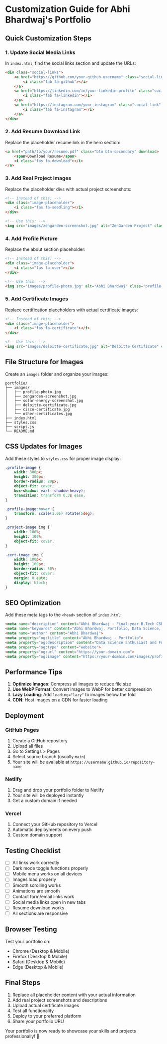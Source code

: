 # Customization Guide for Abhi Bhardwaj's Portfolio

## Quick Customization Steps

### 1. Update Social Media Links
In `index.html`, find the social links section and update the URLs:

```html
<div class="social-links">
    <a href="https://github.com/your-github-username" class="social-link" title="GitHub">
        <i class="fab fa-github"></i>
    </a>
    <a href="https://linkedin.com/in/your-linkedin-profile" class="social-link" title="LinkedIn">
        <i class="fab fa-linkedin"></i>
    </a>
    <a href="https://instagram.com/your-instagram" class="social-link" title="Instagram">
        <i class="fab fa-instagram"></i>
    </a>
</div>
```

### 2. Add Resume Download Link
Replace the placeholder resume link in the hero section:

```html
<a href="path/to/your/resume.pdf" class="btn btn-secondary" download>
    <span>Download Resume</span>
    <i class="fas fa-download"></i>
</a>
```

### 3. Add Real Project Images
Replace the placeholder divs with actual project screenshots:

```html
<!-- Instead of this: -->
<div class="image-placeholder">
    <i class="fas fa-seedling"></i>
</div>

<!-- Use this: -->
<img src="images/zengarden-screenshot.jpg" alt="ZenGarden Project" class="project-image">
```

### 4. Add Profile Picture
Replace the about section placeholder:

```html
<!-- Instead of this: -->
<div class="image-placeholder">
    <i class="fas fa-user"></i>
</div>

<!-- Use this: -->
<img src="images/profile-photo.jpg" alt="Abhi Bhardwaj" class="profile-image">
```

### 5. Add Certificate Images
Replace certification placeholders with actual certificate images:

```html
<!-- Instead of this: -->
<div class="image-placeholder">
    <i class="fas fa-certificate"></i>
</div>

<!-- Use this: -->
<img src="images/deloitte-certificate.jpg" alt="Deloitte Certificate" class="cert-image">
```

## File Structure for Images
Create an `images` folder and organize your images:

```
portfolio/
├── images/
│   ├── profile-photo.jpg
│   ├── zengarden-screenshot.jpg
│   ├── solar-energy-screenshot.jpg
│   ├── deloitte-certificate.jpg
│   ├── cisco-certificate.jpg
│   └── other-certificates.jpg
├── index.html
├── styles.css
├── script.js
└── README.md
```

## CSS Updates for Images
Add these styles to `styles.css` for proper image display:

```css
.profile-image {
    width: 300px;
    height: 300px;
    border-radius: 20px;
    object-fit: cover;
    box-shadow: var(--shadow-heavy);
    transition: transform 0.3s ease;
}

.profile-image:hover {
    transform: scale(1.05) rotate(5deg);
}

.project-image img {
    width: 100%;
    height: 100%;
    object-fit: cover;
}

.cert-image img {
    width: 100px;
    height: 100px;
    border-radius: 50%;
    object-fit: cover;
    margin: 0 auto;
    display: block;
}
```

## SEO Optimization
Add these meta tags to the `<head>` section of `index.html`:

```html
<meta name="description" content="Abhi Bhardwaj - Final-year B.Tech CSE Student, Data Science Enthusiast, and Full Stack Developer. View my projects and certifications.">
<meta name="keywords" content="Abhi Bhardwaj, Portfolio, Data Science, Machine Learning, Full Stack Developer, React, Node.js, Python">
<meta name="author" content="Abhi Bhardwaj">
<meta property="og:title" content="Abhi Bhardwaj - Portfolio">
<meta property="og:description" content="Data Science Enthusiast and Full Stack Developer">
<meta property="og:type" content="website">
<meta property="og:url" content="https://your-domain.com">
<meta property="og:image" content="https://your-domain.com/images/profile-photo.jpg">
```

## Performance Tips

1. **Optimize Images**: Compress all images to reduce file size
2. **Use WebP Format**: Convert images to WebP for better compression
3. **Lazy Loading**: Add `loading="lazy"` to images below the fold
4. **CDN**: Host images on a CDN for faster loading

## Deployment

### GitHub Pages
1. Create a GitHub repository
2. Upload all files
3. Go to Settings > Pages
4. Select source branch (usually `main`)
5. Your site will be available at `https://username.github.io/repository-name`

### Netlify
1. Drag and drop your portfolio folder to Netlify
2. Your site will be deployed instantly
3. Get a custom domain if needed

### Vercel
1. Connect your GitHub repository to Vercel
2. Automatic deployments on every push
3. Custom domain support

## Testing Checklist

- [ ] All links work correctly
- [ ] Dark mode toggle functions properly
- [ ] Mobile menu works on all devices
- [ ] Images load properly
- [ ] Smooth scrolling works
- [ ] Animations are smooth
- [ ] Contact form/email links work
- [ ] Social media links open in new tabs
- [ ] Resume download works
- [ ] All sections are responsive

## Browser Testing

Test your portfolio on:
- Chrome (Desktop & Mobile)
- Firefox (Desktop & Mobile)
- Safari (Desktop & Mobile)
- Edge (Desktop & Mobile)

## Final Steps

1. Replace all placeholder content with your actual information
2. Add real project screenshots and descriptions
3. Upload actual certificate images
4. Test all functionality
5. Deploy to your preferred platform
6. Share your portfolio URL!

Your portfolio is now ready to showcase your skills and projects professionally! 🚀
